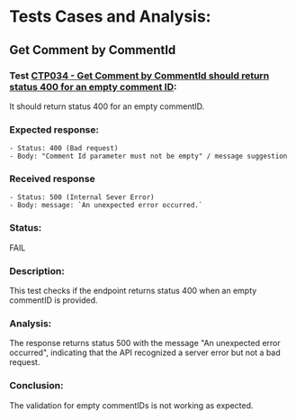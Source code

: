# Tests Cases and Analysis: 

## Get Comment by CommentId

### Test  [CTP034 - Get Comment by CommentId should return status 400 for an empty comment ID](../../../../../src/automated-tests/comments/comments-tests.spec.ts): 

It should return status 400 for an empty commentID.

### Expected response:
    - Status: 400 (Bad request)
    - Body: "Comment Id parameter must not be empty" / message suggestion 
    

### Received response
    - Status: 500 (Internal Sever Error)
    - Body: message: `An unexpected error occurred.`
   


### Status:
FAIL

### Description:
This test checks if the endpoint returns status 400 when an empty commentID is provided.

### Analysis:
The response returns status 500 with the message "An unexpected error occurred", indicating that the API recognized a server error but not a bad request.

### Conclusion:
The validation for empty commentIDs is not working as expected.